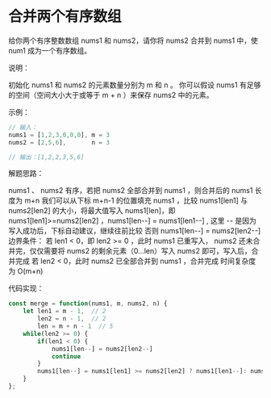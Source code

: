 # 合并两个有序数组

给你两个有序整数数组 nums1 和 nums2，请你将 nums2 合并到 nums1 中，使 num1 成为一个有序数组。

说明：

初始化 nums1 和 nums2 的元素数量分别为 m 和 n 。 你可以假设 nums1 有足够的空间（空间大小大于或等于 m + n ）来保存 nums2 中的元素。

示例：

```js
// 输入：
nums1 = [1,2,3,0,0,0], m = 3
nums2 = [2,5,6],       n = 3

// 输出：[1,2,2,3,5,6]
```

解题思路：

nums1 、 nums2 有序，若把 nums2 全部合并到 nums1 ，则合并后的 nums1 长度为 m+n
我们可以从下标 m+n-1 的位置填充 nums1 ，比较 nums1[len1] 与 nums2[len2] 的大小，将最大值写入 nums1[len]，即
nums1[len1]>=nums2[len2] ，nums1[len--] = nums1[len1--] , 这里 -- 是因为写入成功后，下标自动建议，继续往前比较
否则 nums1[len--] = nums2[len2--]
边界条件：
若 len1 < 0，即 len2 >= 0 ，此时 nums1 已重写入， nums2 还未合并完，仅仅需要将 nums2 的剩余元素（0…len）写入 nums2 即可，写入后，合并完成
若 len2 < 0，此时 nums2 已全部合并到 nums1 ，合并完成
时间复杂度为 O(m+n)

代码实现：

```js
const merge = function(nums1, m, nums2, n) {
    let len1 = m - 1,  // 2
        len2 = n - 1,  // 2
        len = m + n - 1  // 5
    while(len2 >= 0) {
        if(len1 < 0) {
            nums1[len--] = nums2[len2--]
            continue
        }
        nums1[len--] = nums1[len1] >= nums2[len2] ? nums1[len1--]: nums2[len2--]
    }
};
```
